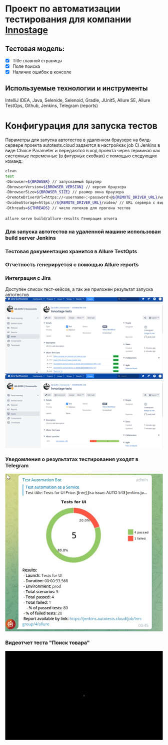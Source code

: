 # Проект по автоматизации тестирования для компании [Innostage](https://innostage-group.ru/)

## Тестовая модель:

- [x] Title главной страницы
- [x] Поле поиска
- [x] Наличие ошибок в консоле

## Используемые технологии и инструменты

IntelliJ IDEA, Java, Selenide, Selenoid, Gradle, JUnit5, Allure SE, Allure TestOps, Github, Jenkins, Telegram (reports)

# Конфигурация для запуска тестов
Параметры для запуска автотестов в удаленном браузере на билд-сервере проекта
autotests.cloud задаются в настройках job CI Jenkins в виде Choice Parameter
и передаются в код проекта через терминал как системные переменные (в фигурных скобках) с помощью следующих команд:

```bash
clean
test
-Dbrowser=${BROWSER} // запускаемый браузер
-DbrowserVersion=${BROWSER_VERSION} // версия браузера
-DbrowserSize=${BROWSER_SIZE} // размер окна браузера
-DremoteDriverUrl=https://<username>:<password>@${REMOTE_DRIVER_URL}/wd/hub/ // URL сервера, на котором запускаются тесты
-DvideoStorage=https://${REMOTE_DRIVER_URL}/video/ // URL сервера с видеофайлами выполнения тестов
-Dthreads=${THREADS} // число потоков для прогона тестов

allure serve build/allure-results Генерация отчета
```
### Для запуска автотестов на удаленной машине использован build server Jenkins

### Тестовая документация хранится в Allure TestOpts

### Отчетность генерируется с помощью Allure reports

### Интеграция с Jira 
Доступен список тест-кейсов, а так же приложен результат запуска автотестов
![image](src/files/jira1.jpg)
![image](src/files/jira2.jpg)
### Уведомления о результатах тестирования уходят в Telegram
![image](src/files/Telegram.jpg)
### Видеотчет теста "Поиск товара"
![image](src/files/Gif.gif)
